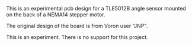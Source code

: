 This is an experimental pcb design for a TLE5012B angle sensor mounted
on the back of a NEMA14 stepper motor.

The original design of the board is from Voron user "JNP".

This is an experiment. There is no support for this project.

